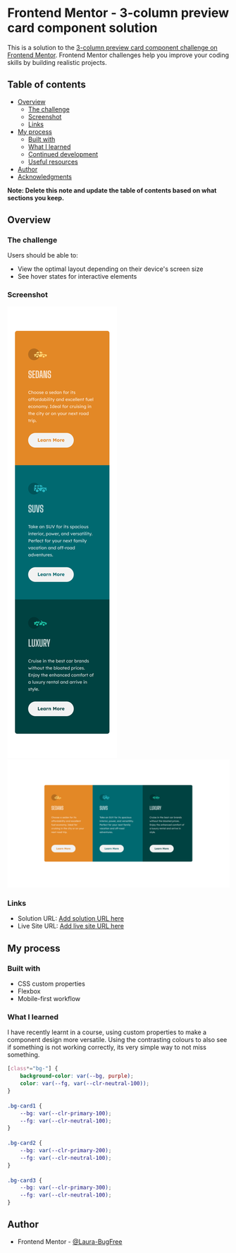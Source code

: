 # Frontend Mentor - 3-column preview card component solution

This is a solution to the [3-column preview card component challenge on Frontend Mentor](https://www.frontendmentor.io/challenges/3column-preview-card-component-pH92eAR2-). Frontend Mentor challenges help you improve your coding skills by building realistic projects. 

## Table of contents

- [Overview](#overview)
  - [The challenge](#the-challenge)
  - [Screenshot](#screenshot)
  - [Links](#links)
- [My process](#my-process)
  - [Built with](#built-with)
  - [What I learned](#what-i-learned)
  - [Continued development](#continued-development)
  - [Useful resources](#useful-resources)
- [Author](#author)
- [Acknowledgments](#acknowledgments)

**Note: Delete this note and update the table of contents based on what sections you keep.**

## Overview

### The challenge

Users should be able to:

- View the optimal layout depending on their device's screen size
- See hover states for interactive elements

### Screenshot

![Mobile](screenshots/mobile.png)
![Desktop](screenshots/desktop.png)

### Links

- Solution URL: [Add solution URL here](https://your-solution-url.com)
- Live Site URL: [Add live site URL here](https://your-live-site-url.com)

## My process

### Built with

- CSS custom properties
- Flexbox
- Mobile-first workflow

### What I learned

I have recently learnt in a course, using custom properties to make a component design more versatile. 
Using the contrasting colours to also see if something is not working correctly, its very simple way to not miss something.

```css
[class*="bg-"] {
    background-color: var(--bg, purple);
    color: var(--fg, var(--clr-neutral-100));
}

.bg-card1 {
    --bg: var(--clr-primary-100);
    --fg: var(--clr-neutral-100);
}

.bg-card2 {
    --bg: var(--clr-primary-200);
    --fg: var(--clr-neutral-100);
}

.bg-card3 {
    --bg: var(--clr-primary-300);
    --fg: var(--clr-neutral-100);
}
```

## Author

- Frontend Mentor - [@Laura-BugFree](https://www.frontendmentor.io/profile/Laura-Bugfree)

